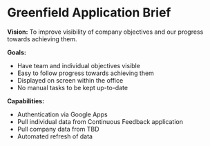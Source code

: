 # Greenfield Application Brief

**Vision:** To improve visibility of company objectives and our progress towards achieving them.

**Goals:**
* Have team and individual objectives visible
* Easy to follow progress towards achieving them
* Displayed on screen within the office
* No manual tasks to be kept up-to-date

**Capabilities:**
* Authentication via Google Apps
* Pull individual data from Continuous Feedback application
* Pull company data from TBD
* Automated refresh of data

